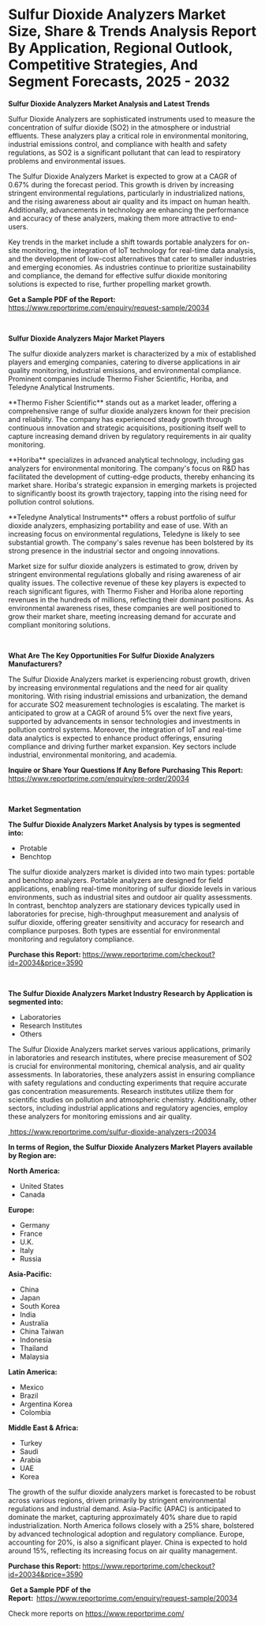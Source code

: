 <p><h1>Sulfur Dioxide Analyzers Market Size, Share & Trends Analysis Report By Application, Regional Outlook, Competitive Strategies, And Segment Forecasts, 2025 - 2032</h1></p><p><strong>Sulfur Dioxide Analyzers Market Analysis and Latest Trends</strong></p>
<p><p>Sulfur Dioxide Analyzers are sophisticated instruments used to measure the concentration of sulfur dioxide (SO2) in the atmosphere or industrial effluents. These analyzers play a critical role in environmental monitoring, industrial emissions control, and compliance with health and safety regulations, as SO2 is a significant pollutant that can lead to respiratory problems and environmental issues.</p><p>The Sulfur Dioxide Analyzers Market is expected to grow at a CAGR of 0.67% during the forecast period. This growth is driven by increasing stringent environmental regulations, particularly in industrialized nations, and the rising awareness about air quality and its impact on human health. Additionally, advancements in technology are enhancing the performance and accuracy of these analyzers, making them more attractive to end-users.</p><p>Key trends in the market include a shift towards portable analyzers for on-site monitoring, the integration of IoT technology for real-time data analysis, and the development of low-cost alternatives that cater to smaller industries and emerging economies. As industries continue to prioritize sustainability and compliance, the demand for effective sulfur dioxide monitoring solutions is expected to rise, further propelling market growth.</p></p>
<p><strong>Get a Sample PDF of the Report:&nbsp;</strong> <a href="https://www.reportprime.com/enquiry/request-sample/20034?utm_campaign=2439&utm_medium=2&utm_source=Github&utm_content=ia&utm_term=18032025&utm_id=sulfur-dioxide-analyzers">https://www.reportprime.com/enquiry/request-sample/20034</a></p>
<p>&nbsp;</p>
<p><strong>Sulfur Dioxide Analyzers Major Market Players</strong></p>
<p><p>The sulfur dioxide analyzers market is characterized by a mix of established players and emerging companies, catering to diverse applications in air quality monitoring, industrial emissions, and environmental compliance. Prominent companies include Thermo Fisher Scientific, Horiba, and Teledyne Analytical Instruments.</p><p>**Thermo Fisher Scientific** stands out as a market leader, offering a comprehensive range of sulfur dioxide analyzers known for their precision and reliability. The company has experienced steady growth through continuous innovation and strategic acquisitions, positioning itself well to capture increasing demand driven by regulatory requirements in air quality monitoring.</p><p>**Horiba** specializes in advanced analytical technology, including gas analyzers for environmental monitoring. The company's focus on R&D has facilitated the development of cutting-edge products, thereby enhancing its market share. Horiba's strategic expansion in emerging markets is projected to significantly boost its growth trajectory, tapping into the rising need for pollution control solutions.</p><p>**Teledyne Analytical Instruments** offers a robust portfolio of sulfur dioxide analyzers, emphasizing portability and ease of use. With an increasing focus on environmental regulations, Teledyne is likely to see substantial growth. The company's sales revenue has been bolstered by its strong presence in the industrial sector and ongoing innovations.</p><p>Market size for sulfur dioxide analyzers is estimated to grow, driven by stringent environmental regulations globally and rising awareness of air quality issues. The collective revenue of these key players is expected to reach significant figures, with Thermo Fisher and Horiba alone reporting revenues in the hundreds of millions, reflecting their dominant positions. As environmental awareness rises, these companies are well positioned to grow their market share, meeting increasing demand for accurate and compliant monitoring solutions.</p></p>
<p>&nbsp;</p>
<p><strong>What Are The Key Opportunities For Sulfur Dioxide Analyzers Manufacturers?</strong></p>
<p><p>The Sulfur Dioxide Analyzers market is experiencing robust growth, driven by increasing environmental regulations and the need for air quality monitoring. With rising industrial emissions and urbanization, the demand for accurate SO2 measurement technologies is escalating. The market is anticipated to grow at a CAGR of around 5% over the next five years, supported by advancements in sensor technologies and investments in pollution control systems. Moreover, the integration of IoT and real-time data analytics is expected to enhance product offerings, ensuring compliance and driving further market expansion. Key sectors include industrial, environmental monitoring, and academia.</p></p>
<p><strong>Inquire or Share Your Questions If Any Before Purchasing This Report:</strong> <a href="https://www.reportprime.com/enquiry/pre-order/20034?utm_campaign=2439&utm_medium=2&utm_source=Github&utm_content=ia&utm_term=18032025&utm_id=sulfur-dioxide-analyzers">https://www.reportprime.com/enquiry/pre-order/20034</a></p>
<p>&nbsp;</p>
<p><strong>Market Segmentation</strong></p>
<p><strong>The Sulfur Dioxide Analyzers Market Analysis by types is segmented into:</strong></p>
<p><ul><li>Protable</li><li>Benchtop</li></ul></p>
<p><p>The sulfur dioxide analyzers market is divided into two main types: portable and benchtop analyzers. Portable analyzers are designed for field applications, enabling real-time monitoring of sulfur dioxide levels in various environments, such as industrial sites and outdoor air quality assessments. In contrast, benchtop analyzers are stationary devices typically used in laboratories for precise, high-throughput measurement and analysis of sulfur dioxide, offering greater sensitivity and accuracy for research and compliance purposes. Both types are essential for environmental monitoring and regulatory compliance.</p></p>
<p><strong>Purchase this Report:&nbsp;</strong><a href="https://www.reportprime.com/checkout?id=20034&price=3590&utm_campaign=2439&utm_medium=2&utm_source=Github&utm_content=ia&utm_term=18032025&utm_id=sulfur-dioxide-analyzers">https://www.reportprime.com/checkout?id=20034&price=3590</a></p>
<p>&nbsp;</p>
<p><strong>The Sulfur Dioxide Analyzers Market Industry Research by Application is segmented into:</strong></p>
<p><ul><li>Laboratories</li><li>Research Institutes</li><li>Others</li></ul></p>
<p><p>The Sulfur Dioxide Analyzers market serves various applications, primarily in laboratories and research institutes, where precise measurement of SO2 is crucial for environmental monitoring, chemical analysis, and air quality assessments. In laboratories, these analyzers assist in ensuring compliance with safety regulations and conducting experiments that require accurate gas concentration measurements. Research institutes utilize them for scientific studies on pollution and atmospheric chemistry. Additionally, other sectors, including industrial applications and regulatory agencies, employ these analyzers for monitoring emissions and air quality.</p></p>
<p><a href="https://www.reportprime.com/sulfur-dioxide-analyzers-r20034?utm_campaign=2439&utm_medium=2&utm_source=Github&utm_content=ia&utm_term=18032025&utm_id=sulfur-dioxide-analyzers">&nbsp;https://www.reportprime.com/sulfur-dioxide-analyzers-r20034</a></p>
<p><strong>In terms of Region, the Sulfur Dioxide Analyzers Market Players available by Region are:</strong></p>
<p>
    <p> <strong> North America: </strong>
        <ul>
            <li>United States</li>
            <li>Canada</li>
        </ul>
        </p> 
    <p> <strong> Europe: </strong>
        <ul>
            <li>Germany</li>
            <li>France</li>
            <li>U.K.</li>
            <li>Italy</li>
            <li>Russia</li>
        </ul>
        </p> 
    <p> <strong> Asia-Pacific: </strong>
        <ul>
            <li>China</li>
            <li>Japan</li>
            <li>South Korea</li>
            <li>India</li>
            <li>Australia</li>
            <li>China Taiwan</li>
            <li>Indonesia</li>
            <li>Thailand</li>
            <li>Malaysia</li>
        </ul>
        </p> 
    <p> <strong> Latin America: </strong>
        <ul>
            <li>Mexico</li>
            <li>Brazil</li>
            <li>Argentina Korea</li>
            <li>Colombia</li>
        </ul>
        </p> 
    <p> <strong> Middle East & Africa: </strong>
        <ul>
            <li>Turkey</li>
            <li>Saudi</li>
            <li>Arabia</li>
            <li>UAE</li>
            <li>Korea</li>
        </ul>
    </p>
    </p>
<p><p>The growth of the sulfur dioxide analyzers market is forecasted to be robust across various regions, driven primarily by stringent environmental regulations and industrial demand. Asia-Pacific (APAC) is anticipated to dominate the market, capturing approximately 40% share due to rapid industrialization. North America follows closely with a 25% share, bolstered by advanced technological adoption and regulatory compliance. Europe, accounting for 20%, is also a significant player. China is expected to hold around 15%, reflecting its increasing focus on air quality management.</p></p>
<p><strong>Purchase this Report: </strong><a href="https://www.reportprime.com/checkout?id=20034&price=3590&utm_campaign=2439&utm_medium=2&utm_source=Github&utm_content=ia&utm_term=18032025&utm_id=sulfur-dioxide-analyzers">https://www.reportprime.com/checkout?id=20034&price=3590</a></p>
<p>&nbsp;<strong>Get a Sample PDF of the Report:&nbsp;&nbsp;</strong><a href="https://www.reportprime.com/enquiry/request-sample/20034?utm_campaign=2439&utm_medium=2&utm_source=Github&utm_content=ia&utm_term=18032025&utm_id=sulfur-dioxide-analyzers">https://www.reportprime.com/enquiry/request-sample/20034</a></p>
<p><strong></strong></p>
<p>Check more reports on <a href="https://www.reportprime.com/?utm_campaign=2439&utm_medium=2&utm_source=Github&utm_content=ia&utm_term=18032025&utm_id=sulfur-dioxide-analyzers">https://www.reportprime.com/</a></p>